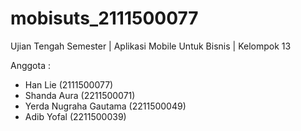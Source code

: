 # mobisuts_2111500077
Ujian Tengah Semester | Aplikasi Mobile Untuk Bisnis | Kelompok 13

Anggota :
* Han Lie (2111500077)
* Shanda Aura (2211500071)
* Yerda Nugraha Gautama (2211500049)
* Adib Yofal (2211500039)
